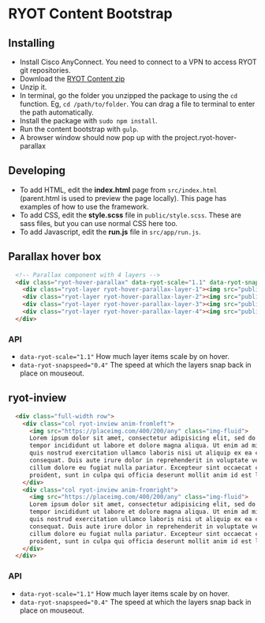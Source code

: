 # RYOT Content Bootstrap

## Installing
- Install Cisco AnyConnect. You need to connect to a VPN to access RYOT git repositories.
- Download the [RYOT Content zip](https://git.ouroath.com/ryot-uk/RYOT-Content/archive/master.zip)
- Unzip it.
- In terminal, go the folder you unzipped the package to using the `cd` function. Eg, `cd /path/to/folder`. You can drag a file to terminal to enter the path automatically.
- Install the package with `sudo npm install`.
- Run the content bootstrap with `gulp`.
- A browser window should now pop up with the project.ryot-hover-parallax

## Developing
- To add HTML, edit the **index.html** page from `src/index.html` (parent.html is used to preview the page locally). This page has examples of how to use the framework.
- To add CSS, edit the **style.scss** file in `public/style.scss`. These are sass files, but you can use normal CSS here too.
- To add Javascript, edit the **run.js** file in `src/app/run.js`.

## Parallax hover box 
```html
  <!-- Parallax component with 4 layers -->
  <div class="ryot-hover-parallax" data-ryot-scale="1.1" data-ryot-snapspeed="0.4" style="background:#000000;margin-top:20px;">
    <div class="ryot-layer ryot-hover-parallax-layer-1"><img src="public/img/im_ryot_logo_01.png" alt=""></div>
    <div class="ryot-layer ryot-hover-parallax-layer-2"><img src="public/img/im_ryot_logo_02.png" alt=""></div>
    <div class="ryot-layer ryot-hover-parallax-layer-3"><img src="public/img/im_ryot_logo_03.png" alt=""></div>
    <div class="ryot-layer ryot-hover-parallax-layer-4"><img src="public/img/im_ryot_logo_04.png" alt=""></div>
  </div>
```

### API
- `data-ryot-scale="1.1"` How much layer items scale by on hover.
- `data-ryot-snapspeed="0.4"` The speed at which the layers snap back in place on mouseout.

## ryot-inview
```html
  <div class="full-width row">
    <div class="col ryot-inview anim-fromleft">
      <img src="https://placeimg.com/400/200/any" class="img-fluid">
      Lorem ipsum dolor sit amet, consectetur adipisicing elit, sed do eiusmod
      tempor incididunt ut labore et dolore magna aliqua. Ut enim ad minim veniam,
      quis nostrud exercitation ullamco laboris nisi ut aliquip ex ea commodo
      consequat. Duis aute irure dolor in reprehenderit in voluptate velit esse
      cillum dolore eu fugiat nulla pariatur. Excepteur sint occaecat cupidatat non
      proident, sunt in culpa qui officia deserunt mollit anim id est laborum.
    </div>
    <div class="col ryot-inview anim-fromright">
      <img src="https://placeimg.com/400/200/any" class="img-fluid">
      Lorem ipsum dolor sit amet, consectetur adipisicing elit, sed do eiusmod
      tempor incididunt ut labore et dolore magna aliqua. Ut enim ad minim veniam,
      quis nostrud exercitation ullamco laboris nisi ut aliquip ex ea commodo
      consequat. Duis aute irure dolor in reprehenderit in voluptate velit esse
      cillum dolore eu fugiat nulla pariatur. Excepteur sint occaecat cupidatat non
      proident, sunt in culpa qui officia deserunt mollit anim id est laborum.
    </div>
  </div>
```

### API
- `data-ryot-scale="1.1"` How much layer items scale by on hover.
- `data-ryot-snapspeed="0.4"` The speed at which the layers snap back in place on mouseout.